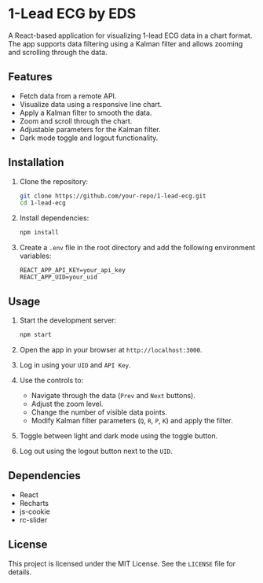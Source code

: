 # 1-Lead ECG by EDS

A React-based application for visualizing 1-lead ECG data in a chart format. The app supports data filtering using a Kalman filter and allows zooming and scrolling through the data.

## Features

- Fetch data from a remote API.
- Visualize data using a responsive line chart.
- Apply a Kalman filter to smooth the data.
- Zoom and scroll through the chart.
- Adjustable parameters for the Kalman filter.
- Dark mode toggle and logout functionality.

## Installation

1. Clone the repository:
   ```bash
   git clone https://github.com/your-repo/1-lead-ecg.git
   cd 1-lead-ecg
   ```

2. Install dependencies:
   ```bash
   npm install
   ```

3. Create a `.env` file in the root directory and add the following environment variables:
   ```
   REACT_APP_API_KEY=your_api_key
   REACT_APP_UID=your_uid
   ```

## Usage

1. Start the development server:
   ```bash
   npm start
   ```

2. Open the app in your browser at `http://localhost:3000`.

3. Log in using your `UID` and `API Key`.

4. Use the controls to:
   - Navigate through the data (`Prev` and `Next` buttons).
   - Adjust the zoom level.
   - Change the number of visible data points.
   - Modify Kalman filter parameters (`Q`, `R`, `P`, `K`) and apply the filter.

5. Toggle between light and dark mode using the toggle button.

6. Log out using the logout button next to the `UID`.

## Dependencies

- React
- Recharts
- js-cookie
- rc-slider

## License

This project is licensed under the MIT License. See the `LICENSE` file for details.

